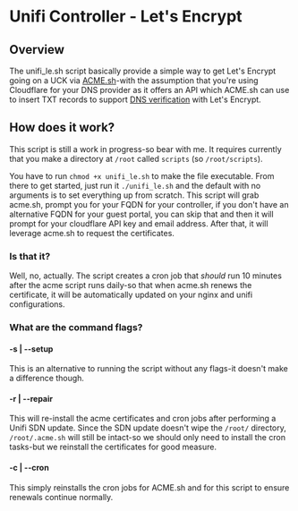 # Unifi Controller - Let's Encrypt

## Overview

The unifi_le.sh script basically provide a simple way to get Let's Encrypt going on a UCK via [ACME.sh](https://github.com/Neilpang/acme.sh)-with the assumption that you're using Cloudflare for your DNS provider as it offers an API which ACME.sh can use to insert TXT records to support [DNS verification](https://github.com/Neilpang/acme.sh#8-automatic-dns-api-integration) with Let's Encrypt.

## How does it work?

This script is still a work in progress-so bear with me.  It requires currently that you make a directory at `/root` called `scripts` (so `/root/scripts`).

You have to run `chmod +x unifi_le.sh` to make the file executable.  From there to get started, just run it `./unifi_le.sh` and the default with no arguments is to set everything up from scratch.  This script will grab acme.sh, prompt you for your FQDN for your controller, if you don't have an alternative FQDN for your guest portal, you can skip that and then it will prompt for your cloudflare API key and email address.  After that, it will leverage acme.sh to request the certificates.

### Is that it?

Well, no, actually.  The script creates a cron job that *should* run 10 minutes after the acme script runs daily-so that when acme.sh renews the certificate, it will be automatically updated on your nginx and unifi configurations.

### What are the command flags?

#### -s | --setup

This is an alternative to running the script without any flags-it doesn't make a difference though.

#### -r | --repair

This will re-install the acme certificates and cron jobs after performing a Unifi SDN update.  Since the SDN update doesn't wipe the `/root/` directory, `/root/.acme.sh` will still be intact-so we should only need to install the cron tasks-but we reinstall the certificates for good measure.

#### -c | --cron

This simply reinstalls the cron jobs for ACME.sh and for this script to ensure renewals continue normally.
